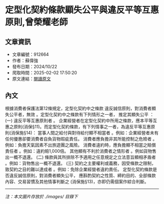 # 定型化契約條款顯失公平與違反平等互惠原則,曾榮耀老師

## 文章資訊
- 文章編號：912664
- 作者：蘇偉強
- 發布日期：2024/10/22
- 爬取時間：2025-02-02 17:50:20
- 原文連結：[閱讀原文](https://real-estate.get.com.tw/Columns/detail.aspx?no=912664)

## 內文
根據消費者保護法第12條規定，定型化契約中之條款
違反誠信原則，對消費者顯失公平者，無效
。定型化契約中之條款有下列情形之一者，
推定其顯失公平
：
(一)
違反平等互惠原則者
。
企業經營者在定型化契約中所用之條款，應本平等互惠之原則(消保§11)。而定型化契約條款，有下列情事之一者，為違反平等互惠原則(消保施§14)：
當事人間之給付與對待給付顯不相當者
。例如：企業經營者未有任何優惠卻要消費者自負貨物瑕疵責任。
消費者應負擔非其所能控制之危險者
。例如：負擔天氣因素不出旅遊團之風險。
消費者違約時，應負擔顯不相當之賠償責任者
。例如：違約賠1,000倍。
其他顯有不利於消費者之情形者
。例如貨物售出一概不退還。
(二)
條款與其所排除不予適用之任意規定之立法意旨顯相矛盾者
。例如：貨物售出一概不退還。
(三)
契約之主要權利或義務，因受條款之限制，致契約之目的難以達成者
。例如：免除企業經營者違約責任。
定型化契約條款是否違反誠信原則，對消費者顯失公平，
應斟酌契約之性質、締約目的、全部條款內容、交易習慣及其他情事判斷之
(消保施§13)，亦即仍需個案作綜合判斷。

---
*注：本文圖片存放於 ./images/ 目錄下*
